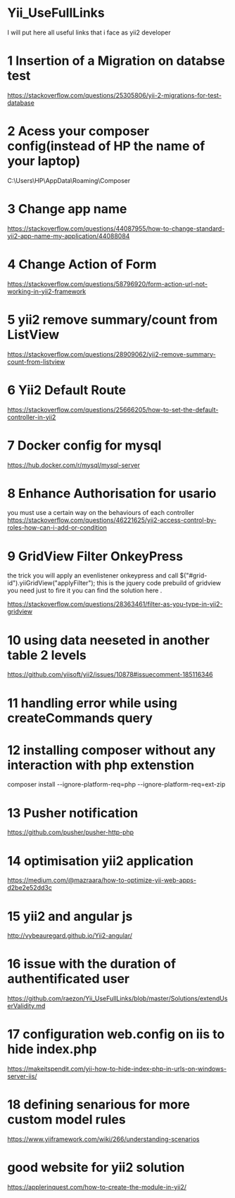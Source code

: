 # Yii_UseFullLinks
I will put here all useful links that i face as yii2 developer
# 1 Insertion of a Migration on databse test

https://stackoverflow.com/questions/25305806/yii-2-migrations-for-test-database

# 2 Acess your composer config(instead of HP the name of your laptop)

 C:\Users\HP\AppData\Roaming\Composer
 
 # 3 Change app name 
 
https://stackoverflow.com/questions/44087955/how-to-change-standard-yii2-app-name-my-application/44088084

# 4 Change Action of Form 

https://stackoverflow.com/questions/58796920/form-action-url-not-working-in-yii2-framework

# 5 yii2 remove summary/count from ListView

https://stackoverflow.com/questions/28909062/yii2-remove-summary-count-from-listview

# 6 Yii2 Default Route 
https://stackoverflow.com/questions/25666205/how-to-set-the-default-controller-in-yii2

# 7 Docker config for mysql
https://hub.docker.com/r/mysql/mysql-server

# 8 Enhance Authorisation for usario 
 you must use a certain way on the behaviours of each controller
https://stackoverflow.com/questions/46221625/yii2-access-control-by-roles-how-can-i-add-or-condition

# 9 GridView Filter OnkeyPress
the trick you will apply an evenlistener onkeypress and call $("#grid-id").yiiGridView("applyFilter"); this is the jquery code prebuild of gridview you need just to fire it 
you can find the solution here .

https://stackoverflow.com/questions/28363461/filter-as-you-type-in-yii2-gridview

# 10 using data neeseted in another table 2 levels
https://github.com/yiisoft/yii2/issues/10878#issuecomment-185116346
# 11 handling error while using createCommands query
# 12 installing composer without any interaction with php extenstion 
composer install --ignore-platform-req=php --ignore-platform-req=ext-zip
# 13 Pusher notification
https://github.com/pusher/pusher-http-php
# 14 optimisation yii2 application
https://medium.com/@mazraara/how-to-optimize-yii-web-apps-d2be2e52dd3c
# 15 yii2 and angular js
http://vybeauregard.github.io/Yii2-angular/
# 16 issue with the duration of authentificated user
https://github.com/raezon/Yii_UseFullLinks/blob/master/Solutions/extendUserValidity.md
# 17  configuration web.config on iis to hide index.php
https://makeitspendit.com/yii-how-to-hide-index-php-in-urls-on-windows-server-iis/
# 18 defining senarious for more custom model rules
 https://www.yiiframework.com/wiki/266/understanding-scenarios
# good website for yii2 solution
https://applerinquest.com/how-to-create-the-module-in-yii2/
